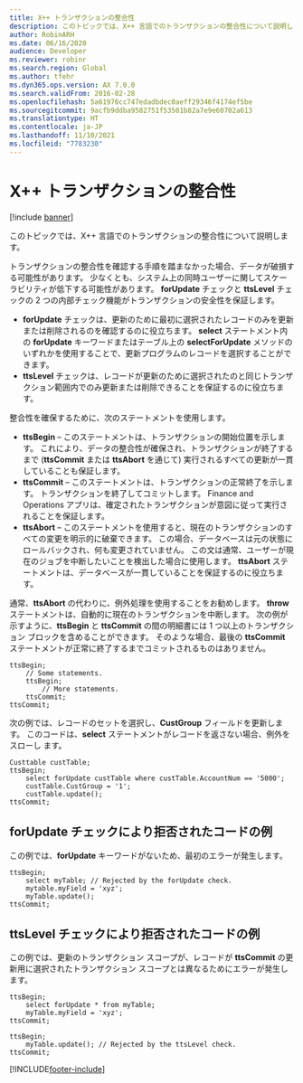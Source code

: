 ```yaml
---
title: X++ トランザクションの整合性
description: このトピックでは、X++ 言語でのトランザクションの整合性について説明します。
author: RobinARH
ms.date: 06/16/2020
audience: Developer
ms.reviewer: robinr
ms.search.region: Global
ms.author: tfehr
ms.dyn365.ops.version: AX 7.0.0
ms.search.validFrom: 2016-02-28
ms.openlocfilehash: 5a61976cc747edadbdec0aeff29346f4174ef5be
ms.sourcegitcommit: 9acfb9ddba9582751f53501b82a7e9e60702a613
ms.translationtype: HT
ms.contentlocale: ja-JP
ms.lasthandoff: 11/10/2021
ms.locfileid: "7783230"
---
```

# <a name="x-transactional-integrity"></a>X++ トランザクションの整合性

[!include [banner](../../includes/banner.md)]

このトピックでは、X++ 言語でのトランザクションの整合性について説明します。

トランザクションの整合性を確認する手順を踏まなかった場合、データが破損する可能性があります。 少なくとも、システム上の同時ユーザーに関してスケーラビリティが低下する可能性があります。 **forUpdate** チェックと **ttsLevel** チェックの 2 つの内部チェック機能がトランザクションの安全性を保証します。

- **forUpdate** チェックは、更新のために最初に選択されたレコードのみを更新または削除されるのを確認するのに役立ちます。 **select** ステートメント内の **forUpdate** キーワードまたはテーブル上の **selectForUpdate** メソッドのいずれかを使用することで、更新プログラムのレコードを選択することができます。
- **ttsLevel** チェックは、レコードが更新のために選択されたのと同じトランザクション範囲内でのみ更新または削除できることを保証するのに役立ちます。

整合性を確保するために、次のステートメントを使用します。

- **ttsBegin** – このステートメントは、トランザクションの開始位置を示します。 これにより、データの整合性が確保され、トランザクションが終了するまで (**ttsCommit** または **ttsAbort** を通じて) 実行されるすべての更新が一貫していることも保証します。
- **ttsCommit** – このステートメントは、トランザクションの正常終了を示します。 トランザクションを終了してコミットします。 Finance and Operations アプリは、確定されたトランザクションが意図に従って実行されることを保証します。
- **ttsAbort** – このステートメントを使用すると、現在のトランザクションのすべての変更を明示的に破棄できます。 この場合、データベースは元の状態にロールバックされ、何も変更されていません。 この文は通常、ユーザーが現在のジョブを中断したいことを検出した場合に使用します。 **ttsAbort** ステートメントは、データベースが一貫していることを保証するのに役立ちます。

通常、**ttsAbort** の代わりに、例外処理を使用することをお勧めします。 **throw** ステートメントは、自動的に現在のトランザクションを中断します。 次の例が示すように、**ttsBegin** と **ttsCommit** の間の明細書には 1 つ以上のトランザクション ブロックを含めることができます。 そのような場合、最後の **ttsCommit** ステートメントが正常に終了するまでコミットされるものはありません。

```xpp
ttsBegin;
    // Some statements.
    ttsBegin;
        // More statements.
    ttsCommit;
ttsCommit;
```

次の例では、レコードのセットを選択し、**CustGroup** フィールドを更新します。 このコードは、**select** ステートメントがレコードを返さない場合、例外をスローし ます。

```xpp
Custtable custTable;
ttsBegin;
    select forUpdate custTable where custTable.AccountNum == '5000';
    custTable.CustGroup = '1';
    custTable.update();
ttsCommit;
```

## <a name="example-of-code-that-is-rejected-by-the-forupdate-check"></a>forUpdate チェックにより拒否されたコードの例

この例では、**forUpdate** キーワードがないため、最初のエラーが発生します。 

```xpp
ttsBegin;
    select myTable; // Rejected by the forUpdate check.
    mytable.myField = 'xyz';
    myTable.update();
ttsCommit;
```

## <a name="example-of-code-that-is-rejected-by-the-ttslevel-check"></a>ttsLevel チェックにより拒否されたコードの例

この例では、更新のトランザクション スコープが、レコードが **ttsCommit** の更新用に選択されたトランザクション スコープとは異なるためにエラーが発生します。

```xpp
ttsBegin;
    select forUpdate * from myTable;
    myTable.myField = 'xyz';
ttsCommit;

ttsBegin;
    myTable.update(); // Rejected by the ttsLevel check.
ttsCommit;
```


[!INCLUDE[footer-include](../../../../includes/footer-banner.md)]